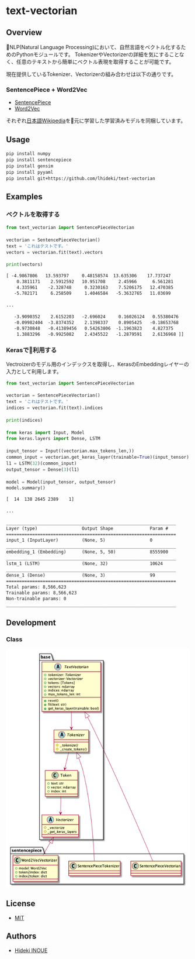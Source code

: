 # text-vectorian

## Overview

NLP(Natural Language Processing)において、自然言語をベクトル化するためのPythonモジュールです。
TokenizerやVectorizerの詳細を気にすることなく、任意のテキストから簡単にベクトル表現を取得することが可能です。

現在提供しているTokenizer、Vectorizerの組み合わせは以下の通りです。

### SentencePiece + Word2Vec

* [SentencePiece](https://github.com/google/sentencepiece)
* [Word2Vec](https://code.google.com/archive/p/word2vec/)

それぞれ[日本語Wikipedia](https://dumps.wikimedia.org/jawiki/)を元に学習した学習済みモデルを同梱しています。

## Usage

```bash
pip install numpy
pip install sentencepiece
pip install gensim
pip install pyyaml
pip install git+https://github.com/lhideki/text-vectorian
```

## Examples

### ベクトルを取得する

```python
from text_vectorian import SentencePieceVectorian

vectorian = SentencePieceVectorian()
text = 'これはテストです。'
vectors = vectorian.fit(text).vectors

print(vectors)
```

```
[ -4.9867806   13.593797     0.48158574  13.635306    17.737247
    0.3811171    2.5912592   10.951708     2.45966      6.561281
    4.335961    -2.328748     0.3230163    7.5206175   12.470385
   -5.782171     6.258509     1.4046584   -5.3632765   11.03699

...

   -3.9090352    2.6152203   -2.696024     0.16026124   0.55380476
   -0.09982404  -3.8374352    2.1398337    0.8905425   -0.18653768
   -0.9730848   -0.41389456   0.54263806  -1.1963823    4.827375
    1.3883296   -0.9925082    2.4345522   -1.2879591    2.6136968 ]]
```

### Kerasで利用する

Vectroizerのモデル用のインデックスを取得し、KerasのEmbeddingレイヤーの入力として利用します。

```python
from text_vectorian import SentencePieceVectorian

vectorian = SentencePieceVectorian()
text = 'これはテストです。'
indices = vectorian.fit(text).indices

print(indices)

from keras import Input, Model
from keras.layers import Dense, LSTM

input_tensor = Input((vectorian.max_tokens_len,))
common_input = vectorian.get_keras_layer(trainable=True)(input_tensor)
l1 = LSTM(32)(common_input)
output_tensor = Dense(3)(l1)

model = Model(input_tensor, output_tensor)
model.summary()
```

```
[  14  138 2645 2389    1]

...

_________________________________________________________________
Layer (type)                 Output Shape              Param #
=================================================================
input_1 (InputLayer)         (None, 5)                 0
_________________________________________________________________
embedding_1 (Embedding)      (None, 5, 50)             8555900
_________________________________________________________________
lstm_1 (LSTM)                (None, 32)                10624
_________________________________________________________________
dense_1 (Dense)              (None, 3)                 99
=================================================================
Total params: 8,566,623
Trainable params: 8,566,623
Non-trainable params: 0
_________________________________________________________________
```

## Development

### Class

![](docs/class.png)

## License

* [MIT](https://github.com/lhideki/text-vectorian/blob/master/LICENSE)

## Authors

* [Hideki INOUE](https://github.com/lhideki)